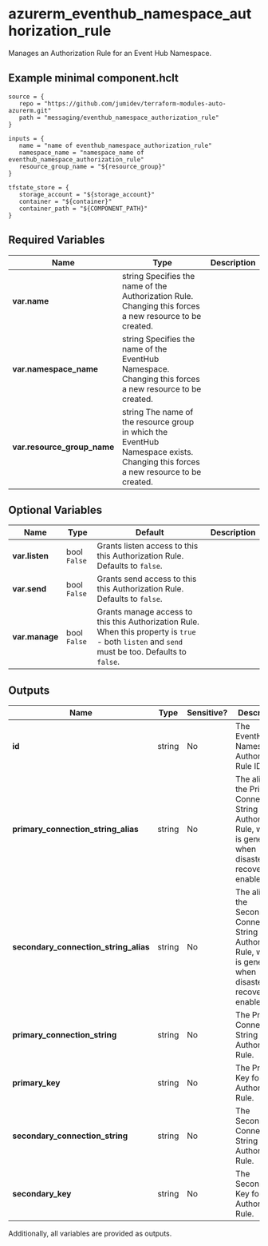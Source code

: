 # azurerm_eventhub_namespace_authorization_rule

Manages an Authorization Rule for an Event Hub Namespace.

## Example minimal component.hclt

```hcl
source = {
   repo = "https://github.com/jumidev/terraform-modules-auto-azurerm.git" 
   path = "messaging/eventhub_namespace_authorization_rule" 
}

inputs = {
   name = "name of eventhub_namespace_authorization_rule" 
   namespace_name = "namespace_name of eventhub_namespace_authorization_rule" 
   resource_group_name = "${resource_group}" 
}

tfstate_store = {
   storage_account = "${storage_account}" 
   container = "${container}" 
   container_path = "${COMPONENT_PATH}" 
}

```

## Required Variables

| Name | Type |  Description |
| ---- | --------- |  ----------- |
| **var.name** | string  Specifies the name of the Authorization Rule. Changing this forces a new resource to be created. | 
| **var.namespace_name** | string  Specifies the name of the EventHub Namespace. Changing this forces a new resource to be created. | 
| **var.resource_group_name** | string  The name of the resource group in which the EventHub Namespace exists. Changing this forces a new resource to be created. | 

## Optional Variables

| Name | Type |  Default  |  Description |
| ---- | --------- |  ----------- | ----------- |
| **var.listen** | bool  `False`  |  Grants listen access to this this Authorization Rule. Defaults to `false`. | 
| **var.send** | bool  `False`  |  Grants send access to this this Authorization Rule. Defaults to `false`. | 
| **var.manage** | bool  `False`  |  Grants manage access to this this Authorization Rule. When this property is `true` - both `listen` and `send` must be too. Defaults to `false`. | 



## Outputs

| Name | Type | Sensitive? | Description |
| ---- | ---- | --------- | --------- |
| **id** | string | No  | The EventHub Namespace Authorization Rule ID. | 
| **primary_connection_string_alias** | string | No  | The alias of the Primary Connection String for the Authorization Rule, which is generated when disaster recovery is enabled. | 
| **secondary_connection_string_alias** | string | No  | The alias of the Secondary Connection String for the Authorization Rule, which is generated when disaster recovery is enabled. | 
| **primary_connection_string** | string | No  | The Primary Connection String for the Authorization Rule. | 
| **primary_key** | string | No  | The Primary Key for the Authorization Rule. | 
| **secondary_connection_string** | string | No  | The Secondary Connection String for the Authorization Rule. | 
| **secondary_key** | string | No  | The Secondary Key for the Authorization Rule. | 

Additionally, all variables are provided as outputs.
